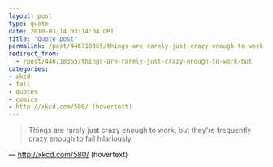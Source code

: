 ```yaml
---
layout: post
type: quote
date: 2010-03-14 03:14:04 GMT
title: "Quote post"
permalink: /post/446718365/things-are-rarely-just-crazy-enough-to-work-but
redirect_from: 
  - /post/446718365/things-are-rarely-just-crazy-enough-to-work-but
categories:
- xkcd
- fail
- quotes
- comics
- http://xkcd.com/580/ (hovertext)
---
```

<blockquote>Things are rarely just crazy enough to work, but they're frequently crazy enough to fail hilariously.</blockquote>

 — http://xkcd.com/580/ (hovertext)